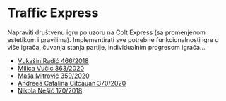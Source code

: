 # Traffic Express

Napraviti društvenu igru po uzoru na Colt Express (sa promenjenom estetikom i pravilima).
Implementirati sve potrebne funkcionalnosti igre u više igrača, čuvanja stanja partije, individualnim progresom igrača...

<ul>
    <li><a href="https://gitlab.com/vuxain">Vukašin Radić 466/2018</a></li>
    <li><a href="https://gitlab.com/milica-vucic">Milica Vučić 363/2020</a></li>
    <li><a href="https://gitlab.com/mitrovicmasa">Maša Mitrović 359/2020</a></li>
    <li><a href="https://gitlab.com/Andreea16">Andreea Catalina Citcauan 370/2020</a></li>
    <li><a href="https://gitlab.com/Nikola999999">Nikola Nešić 170/2018</a></li>
</ul>
